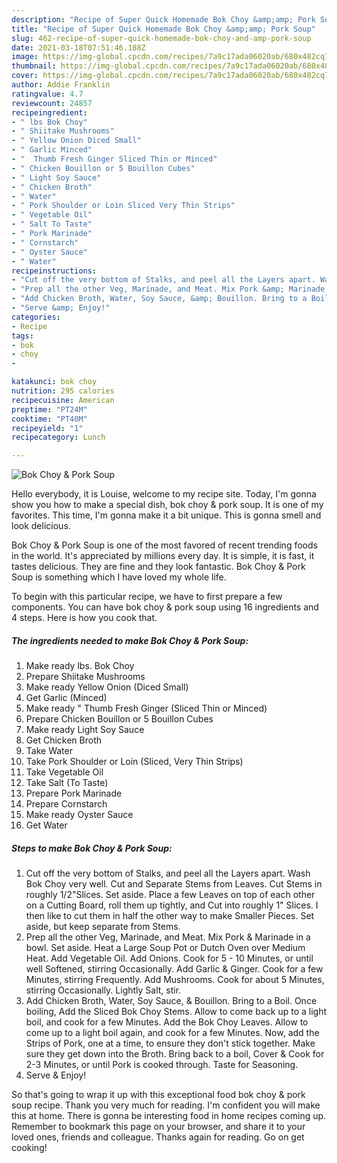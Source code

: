 ```yaml
---
description: "Recipe of Super Quick Homemade Bok Choy &amp;amp; Pork Soup"
title: "Recipe of Super Quick Homemade Bok Choy &amp;amp; Pork Soup"
slug: 462-recipe-of-super-quick-homemade-bok-choy-and-amp-pork-soup
date: 2021-03-18T07:51:46.188Z
image: https://img-global.cpcdn.com/recipes/7a9c17ada06020ab/680x482cq70/bok-choy-pork-soup-recipe-main-photo.jpg
thumbnail: https://img-global.cpcdn.com/recipes/7a9c17ada06020ab/680x482cq70/bok-choy-pork-soup-recipe-main-photo.jpg
cover: https://img-global.cpcdn.com/recipes/7a9c17ada06020ab/680x482cq70/bok-choy-pork-soup-recipe-main-photo.jpg
author: Addie Franklin
ratingvalue: 4.7
reviewcount: 24857
recipeingredient:
- " lbs Bok Choy"
- " Shiitake Mushrooms"
- " Yellow Onion Diced Small"
- " Garlic Minced"
- "  Thumb Fresh Ginger Sliced Thin or Minced"
- " Chicken Bouillon or 5 Bouillon Cubes"
- " Light Soy Sauce"
- " Chicken Broth"
- " Water"
- " Pork Shoulder or Loin Sliced Very Thin Strips"
- " Vegetable Oil"
- " Salt To Taste"
- " Pork Marinade"
- " Cornstarch"
- " Oyster Sauce"
- " Water"
recipeinstructions:
- "Cut off the very bottom of Stalks, and peel all the Layers apart. Wash Bok Choy very well. Cut and Separate Stems from Leaves. Cut Stems in roughly 1/2&#34;Slices. Set aside. Place a few Leaves on top of each other on a Cutting Board, roll them up tightly, and Cut into roughly 1&#34; Slices. I then like to cut them in half the other way to make Smaller Pieces. Set aside, but keep separate from Stems."
- "Prep all the other Veg, Marinade, and Meat. Mix Pork &amp; Marinade in a bowl. Set aside. Heat a Large Soup Pot or Dutch Oven over Medium Heat. Add Vegetable Oil. Add Onions. Cook for 5 - 10 Minutes, or until well Softened, stirring Occasionally. Add Garlic &amp; Ginger. Cook for a few Minutes, stirring Frequently. Add Mushrooms. Cook for about 5 Minutes, stirring Occasionally. Lightly Salt, stir."
- "Add Chicken Broth, Water, Soy Sauce, &amp; Bouillon. Bring to a Boil. Once boiling, Add the Sliced Bok Choy Stems. Allow to come back up to a light boil, and cook for a few Minutes. Add the Bok Choy Leaves. Allow to come up to a light boil again, and cook for a few Minutes. Now, add the Strips of Pork, one at a time, to ensure they don&#39;t stick together. Make sure they get down into the Broth. Bring back to a boil, Cover &amp; Cook for 2-3 Minutes, or until Pork is cooked through. Taste for Seasoning."
- "Serve &amp; Enjoy!"
categories:
- Recipe
tags:
- bok
- choy
- 

katakunci: bok choy  
nutrition: 295 calories
recipecuisine: American
preptime: "PT24M"
cooktime: "PT40M"
recipeyield: "1"
recipecategory: Lunch

---
```



![Bok Choy &amp; Pork Soup](https://img-global.cpcdn.com/recipes/7a9c17ada06020ab/680x482cq70/bok-choy-pork-soup-recipe-main-photo.jpg)

Hello everybody, it is Louise, welcome to my recipe site. Today, I'm gonna show you how to make a special dish, bok choy &amp; pork soup. It is one of my favorites. This time, I'm gonna make it a bit unique. This is gonna smell and look delicious.



Bok Choy &amp; Pork Soup is one of the most favored of recent trending foods in the world. It's appreciated by millions every day. It is simple, it is fast, it tastes delicious. They are fine and they look fantastic. Bok Choy &amp; Pork Soup is something which I have loved my whole life.


To begin with this particular recipe, we have to first prepare a few components. You can have bok choy &amp; pork soup using 16 ingredients and 4 steps. Here is how you cook that.

<!--inarticleads1-->

##### The ingredients needed to make Bok Choy &amp; Pork Soup:

1. Make ready  lbs. Bok Choy
1. Prepare  Shiitake Mushrooms
1. Make ready  Yellow Onion (Diced Small)
1. Get  Garlic (Minced)
1. Make ready  &#34; Thumb Fresh Ginger (Sliced Thin or Minced)
1. Prepare  Chicken Bouillon or 5 Bouillon Cubes
1. Make ready  Light Soy Sauce
1. Get  Chicken Broth
1. Take  Water
1. Take  Pork Shoulder or Loin (Sliced, Very Thin Strips)
1. Take  Vegetable Oil
1. Take  Salt (To Taste)
1. Prepare  Pork Marinade
1. Prepare  Cornstarch
1. Make ready  Oyster Sauce
1. Get  Water




<!--inarticleads2-->

##### Steps to make Bok Choy &amp; Pork Soup:

1. Cut off the very bottom of Stalks, and peel all the Layers apart. Wash Bok Choy very well. Cut and Separate Stems from Leaves. Cut Stems in roughly 1/2&#34;Slices. Set aside. Place a few Leaves on top of each other on a Cutting Board, roll them up tightly, and Cut into roughly 1&#34; Slices. I then like to cut them in half the other way to make Smaller Pieces. Set aside, but keep separate from Stems.
1. Prep all the other Veg, Marinade, and Meat. Mix Pork &amp; Marinade in a bowl. Set aside. Heat a Large Soup Pot or Dutch Oven over Medium Heat. Add Vegetable Oil. Add Onions. Cook for 5 - 10 Minutes, or until well Softened, stirring Occasionally. Add Garlic &amp; Ginger. Cook for a few Minutes, stirring Frequently. Add Mushrooms. Cook for about 5 Minutes, stirring Occasionally. Lightly Salt, stir.
1. Add Chicken Broth, Water, Soy Sauce, &amp; Bouillon. Bring to a Boil. Once boiling, Add the Sliced Bok Choy Stems. Allow to come back up to a light boil, and cook for a few Minutes. Add the Bok Choy Leaves. Allow to come up to a light boil again, and cook for a few Minutes. Now, add the Strips of Pork, one at a time, to ensure they don&#39;t stick together. Make sure they get down into the Broth. Bring back to a boil, Cover &amp; Cook for 2-3 Minutes, or until Pork is cooked through. Taste for Seasoning.
1. Serve &amp; Enjoy!




So that's going to wrap it up with this exceptional food bok choy &amp; pork soup recipe. Thank you very much for reading. I'm confident you will make this at home. There is gonna be interesting food in home recipes coming up. Remember to bookmark this page on your browser, and share it to your loved ones, friends and colleague. Thanks again for reading. Go on get cooking!

